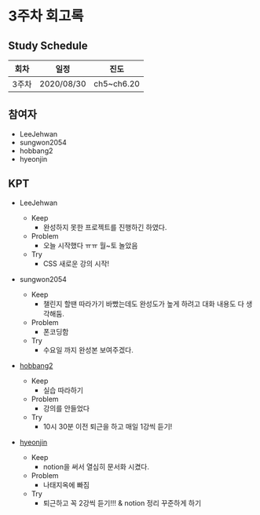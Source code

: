 # 3주차 회고록


## Study Schedule
회차 | 일정 | 진도
------|------|-----
3주차|2020/08/30|ch5~ch6.20

## 참여자

* LeeJehwan
* sungwon2054
* hobbang2
* hyeonjin

## KPT

* LeeJehwan
  * Keep
    - 완성하지 못한 프로젝트를 진행하긴 하였다. 
  * Problem
    - 오늘 시작했다 ㅠㅠ 월~토 놀았음
  * Try
    - CSS 새로운 강의 시작! 
  
* sungwon2054
  * Keep
    - 챌린지 할땐 따라가기 바빴는데도 완성도가 높게 하려고 대화 내용도 다 생각해둠.
  * Problem
    - 폰코딩함
  * Try
    - 수요일 까지 완성본 보여주겠다.
  
* [hobbang2](../heoyujin/3rdweek_3_12_3_17)
  * Keep
    - 실습 따라하기
  * Problem
    - 강의를 안들었다
  * Try
    - 10시 30분 이전 퇴근을 하고 매일 1강씩 듣기!
    
* [hyeonjin](../hamjins/chapter3)
  * Keep
    - notion을 써서 열심히 문서화 시켰다. 
  * Problem
    - 나태지옥에 빠짐 
  * Try
    - 퇴근하고 꼭 2강씩 듣기!!! & notion 정리 꾸준하게 하기
